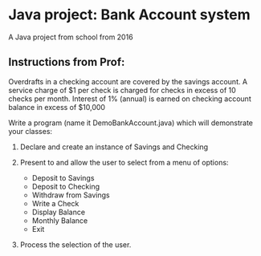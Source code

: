 # Java project: Bank Account system
A Java project from school from 2016

## Instructions from Prof:
Overdrafts in a checking account are covered by the savings account.  A service charge of $1 per check is charged for checks in excess of 10 checks per month.  Interest of 1% (annual) is earned on checking account balance in excess of $10,000

Write a program (name it DemoBankAccount.java) which will demonstrate your classes:

1. Declare and create an instance of  Savings and  Checking 

2. Present to and allow the user to  select from a menu of options:

    - Deposit to Savings
    - Deposit to Checking
    - Withdraw from Savings
    - Write a Check
    - Display Balance
    - Monthly Balance
    - Exit

3. Process the selection of the user.

